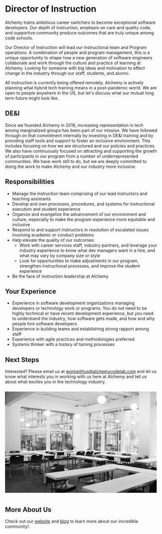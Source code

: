 # Director of Instruction

Alchemy trains ambitious career switchers to become exceptional software developers. Our depth of instruction, emphasis on care and quality code, and supportive community produce outcomes that are truly unique among code schools. 

Our Director of Instruction will lead our instructional team and Program operations. A combination of people and program management, this is a unique opportunity to shape how a new generation of software engineers collaborate and work through the culture and practice of learning at Alchemy. Looking for someone with big ideas and motivation to effect change in the industry through our staff, students, and alumni.

All instruction is currently being offered remotely. Alchemy is actively planning what hybrid tech training means in a post-pandemic world. We are open to people anywhere in the US, but let's discuss what our mutual long term future might look like.

## DE&I

Since we founded Alchemy in 2016, increasing representation in tech among marginalized groups has been part of our mission. We have followed through on that commitment internally  by investing in DE&I training and by providing staff tools and support to foster an inclusive environment. This includes focusing on how we are structured and our policies and practices. We also have continuously focused on attracting and supporting the growth of participants in our program from a number of underrepresented communities. We have work still to do, but we are deeply committed to doing the work to make Alchemy and our industry more inclusive.

## Responsibilities

- Manage the instruction team comprising of our lead instructors and teaching assistants
- Develop and own processes, procedures, and systems for instructional execution and student experience
- Organize and evangelize the advancement of our environment and culture, especially to make the program experience more equitable and inclusive.
- Respond to and support instructors in resolution of escalated issues involving academic or conduct problems
- Help elevate the quality of our outcomes:
    - Work with career services staff, industry partners, and leverage your industry experience to know what dev managers want in a hire, and what may vary by company size or style
    - Look for opportunities to make adjustments in our program, strengthen instructional processes, and improve the student experience
- Be the face of instruction leadership at Alchemy


## Your  Experience

- Experience in software development organizations managing developers or technology work or programs. You do not need to be highly technical or have recent development experience, but you need to understand the industry, how software gets made, and how and why people hire software developers.
- Experience in building teams and establishing strong rapport among staff
- Experience with agile practices and methodologies preferred
- Systems thinker with a history of taming processes

## Next Steps

Interested? Please email us at workwithus@alchemycodelab.com and let us know what interests you in working with us here at Alchemy and tell us about what excites you in the technology industry.

<img alt="Alchemy classroom" style="margin: 10px 0; max-width: 500px;" src="./classroom-bw.jpg">

## More About Us

Check out our [website](alchemycodelab.com) and [blog](alchemycodelab.com/blog) to learn more about our incredible community!.
